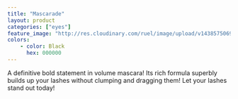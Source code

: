 ```yaml
---
title: "Mascarade"
layout: product
categories: ["eyes"]
feature_image: "http://res.cloudinary.com/ruel/image/upload/v1438575069/fs/no-image.jpg"
colors:
    - color: Black
      hex: 000000
---
```

A definitive bold statement in volume mascara! Its rich formula superbly builds up your lashes without clumping and dragging them! Let your lashes stand out today!